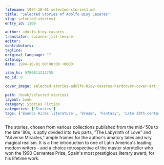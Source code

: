 ```yaml
---
filename: 1994-10-01-selected-stories1.md
title: "Selected Stories of Adolfo Bioy Casares"
slug: selected-stories1
entry_id: 1100

author: adolfo-bioy-casares
translator: suzanne-jill-levine
editor: 
contributors: 
tagline: 
original_language: ""
catalog: 
date: 1994-10-01 00:00:00 +0000 

isbn_hc: 9780811212755
nd_id: 0

cover_image: selected-stories-adolfo-bioy-casares-hardcover-cover-art.jpg

path: /book/selected-stories1
layout: book
category: Stories Fiction
categories: ['Stories']
tags: ['Buenos Aires literature', 'Dream', 'Fantasy', 'Late 20th century literature', 'Latin American literature', 'Romantic']
---
```

The stories, chosen from various collections published from the mid-'50s to the late '80s, is aptly divided into two parts, "The Labyrinth of Love" and "Adverse Miracles," ample frames for the author's amatory tales and wry magical realism. It is a fine introduction to one of Latin America's leading modern writers - and a choice retrospective of the master storyteller who won the 1990 Cervantes Prize, Spain's most prestigious literary award, for his lifetime work.





